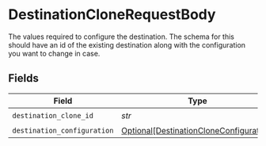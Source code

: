 # DestinationCloneRequestBody

The values required to configure the destination. The schema for this should have an id of the existing destination along with the configuration you want to change in case.


## Fields

| Field                                                                                           | Type                                                                                            | Required                                                                                        | Description                                                                                     |
| ----------------------------------------------------------------------------------------------- | ----------------------------------------------------------------------------------------------- | ----------------------------------------------------------------------------------------------- | ----------------------------------------------------------------------------------------------- |
| `destination_clone_id`                                                                          | *str*                                                                                           | :heavy_check_mark:                                                                              | N/A                                                                                             |
| `destination_configuration`                                                                     | [Optional[DestinationCloneConfiguration]](../../models/shared/destinationcloneconfiguration.md) | :heavy_minus_sign:                                                                              | N/A                                                                                             |